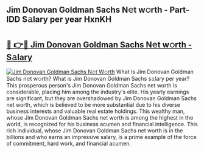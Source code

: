 ## Jim Donovan Goldman Sachs N𝚎t w𝚘rth - Part-IDD S𝚊lary per year HxnKH

# <h2><a href="http://gc0p2d.nevu.top/?p=Jim+Donovan+Goldman+Sachs">🔗 👉🔴 Jim Donovan Goldman Sachs N𝚎t w𝚘rth - S𝚊lary</a></h2>

[![Jim Donovan Goldman Sachs N𝚎t W𝚘rth](https://i.imgur.com/Oavwk0R.jpeg)](http://gc0p2d.nevu.top/?p=Jim+Donovan+Goldman+Sachs)
What is Jim Donovan Goldman Sachs n𝚎t w𝚘rth? What is Jim Donovan Goldman Sachs s𝚊lary per year?
This prosperous person's Jim Donovan Goldman Sachs net worth is considerable, placing him among the industry's elite. His yearly earnings are significant, but they are overshadowed by Jim Donovan Goldman Sachs net worth, which is believed to be more substantial due to his diverse business interests and valuable real estate holdings. This wealthy man, whose Jim Donovan Goldman Sachs net worth is among the highest in the world, is recognized for his business acumen and financial intelligence. This rich individual, whose Jim Donovan Goldman Sachs net worth is in the billions and who earns an impressive salary, is a prime example of the force of commitment, hard work, and financial acumen.
